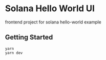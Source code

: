 # Solana Hello World UI

frontend project for solana hello-world example

## Getting Started
```
yarn
yarn dev
```